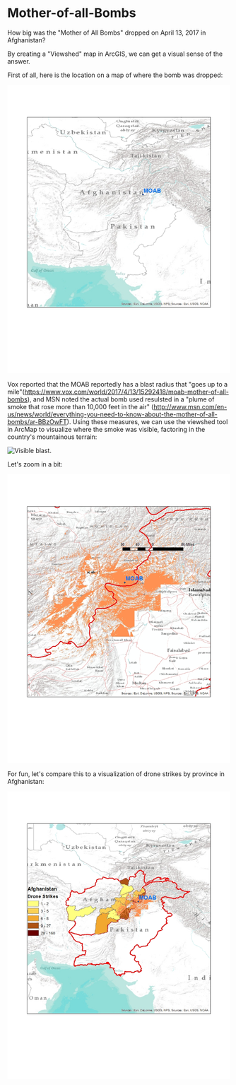# Mother-of-all-Bombs
How big was the "Mother of All Bombs" dropped on April 13, 2017 in Afghanistan?

By creating a "Viewshed" map in ArcGIS, we can get a visual sense of the answer.

First of all, here is the location on a map of where the bomb was dropped:

![Bomb location](/MOAB_base.jpg)

Vox reported that the MOAB reportedly has a blast radius that "goes up to a mile"(https://www.vox.com/world/2017/4/13/15292418/moab-mother-of-all-bombs), and MSN noted the actual bomb used resulsted in a "plume of smoke that rose more than 10,000 feet in the air" (http://www.msn.com/en-us/news/world/everything-you-need-to-know-about-the-mother-of-all-bombs/ar-BBzOwFT). Using these measures, we can use the viewshed tool in ArcMap to visualize where the smoke was visible, factoring in the country's mountainous terrain:

![Visible blast.](/MOAB_v2.jpg)

Let's zoom in a bit:

![zoomed in visible blast](/MOAB_zoom.jpg)

For fun, let's compare this to a visualization of drone strikes by province in Afghanistan:

![drone strikes](MOAB_all.jpg)
